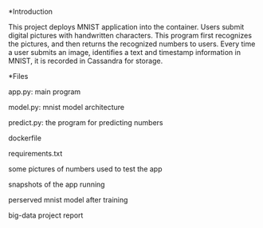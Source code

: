 
*Introduction

This project deploys MNIST application into the container. Users submit digital pictures with handwritten characters. This program first recognizes the pictures, and then returns the recognized numbers to users. Every time a user submits an image, identifies a text and timestamp information in MNIST, it is recorded in Cassandra for storage.


*Files

app.py: main program

model.py: mnist model architecture

predict.py: the program for predicting numbers

dockerfile

requirements.txt





some pictures of numbers used to test the app 

snapshots of the app running

perserved mnist model after training

big-data project report

